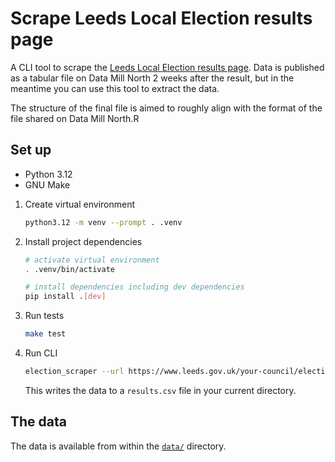# Scrape Leeds Local Election results page

A CLI tool to scrape the [Leeds Local Election results page](https://www.leeds.gov.uk/your-council/elections/leeds-city-council-election-results).
Data is published as a tabular file on Data Mill North 2 weeks after the result, but in the meantime you can use
this tool to extract the data.

The structure of the final file is aimed to roughly align with the format of the file shared on Data Mill North.R

## Set up
- Python 3.12
- GNU Make

1. Create virtual environment
   ```bash
   python3.12 -m venv --prompt . .venv
   ```
2. Install project dependencies
   ```bash
   # activate virtual environment
   . .venv/bin/activate
   
   # install dependencies including dev dependencies
   pip install .[dev]
   ```
3. Run tests
   ```bash
   make test
   ```
4. Run CLI 
   ```bash
   election_scraper --url https://www.leeds.gov.uk/your-council/elections/leeds-city-council-election-results
   ```
   This writes the data to a `results.csv` file in your current directory.

## The data

The data is available from within the [`data/`](https://github.com/Sparrow0hawk/Leeds-localelc-scraper/tree/main/data) directory.

